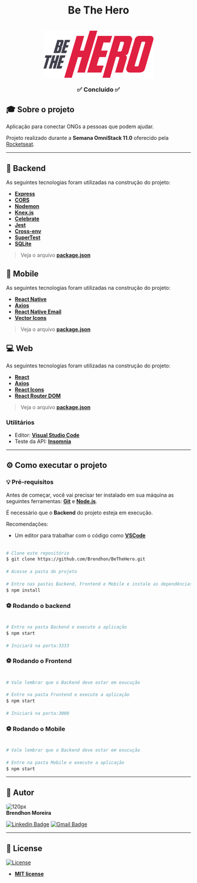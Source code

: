 <h1 align="center">Be The Hero</h1>
<h1 align="center">
    <img align="center" src="frontend\src\assets\logo.svg" width="300px;" alt="logo"/>
</h1>
<h3 align="center">✅ Concluído ✅</h3>

## 🎓 Sobre o projeto

Aplicação para conectar ONGs a pessoas que podem ajudar.

Projeto realizado durante a **Semana OmniStack 11.0** oferecido pela [Rocketseat](https://rocketseat.com.br/).

---

## 🤖 Backend

As seguintes tecnologias foram utilizadas na construção do projeto:

- **[Express](https://expressjs.com/pt-br/)**
- **[CORS](https://expressjs.com/en/resources/middleware/cors.html)**
- **[Nodemon](https://nodemon.io/)**
- **[Knex.js](http://knexjs.org/)**
- **[Celebrate](https://github.com/arb/celebrate)**
- **[Jest](https://jestjs.io/)**
- **[Cross-env](https://github.com/kentcdodds/cross-env)**
- **[SuperTest](https://github.com/visionmedia/supertest)**
- **[SQLite](https://www.sqlite.org/index.html)**

> Veja o arquivo **[package.json](https://github.com/Brendhon/BeTheHero/blob/master/backend/package.json)**

## 📱 Mobile

As seguintes tecnologias foram utilizadas na construção do projeto:

- **[React Native](https://reactnative.dev/)**
- **[Axios](https://github.com/axios/axios)**
- **[React Native Email](https://www.npmjs.com/package/react-native-email)**
- **[Vector Icons](https://github.com/oblador/react-native-vector-icons)**

> Veja o arquivo **[package.json](https://github.com/Brendhon/BeTheHero/blob/master/mobile/package.json)**

## 💻 Web

As seguintes tecnologias foram utilizadas na construção do projeto:

- **[React](https://pt-br.reactjs.org/)**
- **[Axios](https://github.com/axios/axios)**
- **[React Icons](https://react-icons.github.io/react-icons/)**
- **[React Router DOM](https://reactrouter.com/web/guides/quick-start)**

> Veja o arquivo **[package.json](https://github.com/Brendhon/BeTheHero/blob/master/frontend/package.json)**

### Utilitários
- Editor:  **[Visual Studio Code](https://code.visualstudio.com/)**
- Teste da API: **[Insomnia](https://insomnia.rest/)**

---
## ⚙️ Como executar o projeto

### 💡 Pré-requisitos

Antes de começar, você vai precisar ter instalado em sua máquina as seguintes ferramentas:
**[Git](https://git-scm.com)** e **[Node.js](https://nodejs.org/en/)**.<br> 

É necessário que o **Backend** do projeto esteja em execução.

Recomendações:
* Um editor para trabalhar com o código como **[VSCode](https://code.visualstudio.com/)**
```bash

# Clone este repositório
$ git clone https://github.com/Brendhon/BeTheHero.git

# Acesse a pasta do projeto

# Entre nas pastas Backend, Frontend e Mobile e instale as dependências
$ npm install

```
### ⚽ Rodando o backend

```bash

# Entre na pasta Backend e execute a aplicação
$ npm start

# Iniciará na porta:3333

```

### ⚽ Rodando o Frontend

```bash

# Vale lembrar que o Backend deve estar em exucução

# Entre na pasta Frontend e execute a aplicação
$ npm start

# Iniciará na porta:3000

```

### ⚽ Rodando o Mobile

```bash

# Vale lembrar que o Backend deve estar em exucução

# Entre na pasta Mobile e execute a aplicação
$ npm start

```

---

## 👥 Autor
<img style="border-radius: 20%;" src="https://avatars1.githubusercontent.com/u/52840078?s=400&u=67bc81db89b5abf12cf592e0c610426afd3a02f4&v=4" width="120px;" alt="120px"/><br>
**Brendhon Moreira**

[![Linkedin Badge](https://img.shields.io/badge/-Brendhon-blue?style=flat-square&logo=Linkedin&logoColor=white&link=https://www.linkedin.com/in/brendhon-moreira)](https://www.linkedin.com/in/brendhon-moreira)
[![Gmail Badge](https://img.shields.io/badge/-brendhon.e.c.m@gmail.com-c14438?style=flat-square&logo=Gmail&logoColor=white&link=mailto:brendhon.e.c.m@gmail.com)](mailto:brendhon.e.c.m@gmail.com)

---
## 📝 License
[![License](https://img.shields.io/apm/l/vim-mode?color=blue)](http://badges.mit-license.org)

- **[MIT license](https://choosealicense.com/licenses/mit/)**
